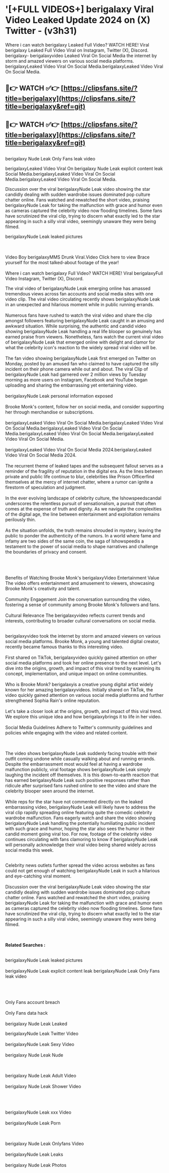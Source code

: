 #  '[+FULL VIDEOS+] berigalaxy Viral Video Leaked Update 2024 on (X) Twitter - (v3h31)

Where i can watch berigalaxy Leaked Full Video? WATCH HERE! Viral berigalaxy Leaked Full Video Viral on Instagram, Twitter (X), Discord.
berigalaxy- berigalaxyvideo Leaked Viral On Social Media the internet by storm and amazed viewers on various social media platforms.
berigalaxyLeaked Video Viral On Social Media.berigalaxyLeaked Video Viral On Social Media.




## 🔴👉 WATCH ✅👉 [https://clipsfans.site/?title=berigalaxy](https://clipsfans.site/?title=berigalaxy&ref=git)


## 🔴👉 WATCH ✅👉 [https://clipsfans.site/?title=berigalaxy](https://clipsfans.site/?title=berigalaxy&ref=git)
##


berigalaxy Nude Leak Only Fans leak video 


berigalaxyLeaked Video Viral On  berigalaxy Nude Leak explicit content leak Social Media.berigalaxyLeaked Video Viral On Social Media.berigalaxyLeaked Video Viral On Social Media.



Discussion over the viral berigalaxyNude Leak video showing the star candidly dealing with sudden wardrobe issues dominated pop culture chatter online. Fans watched and rewatched the short video, praising berigalaxyNude Leak for taking the malfunction with grace and humor even as cameras captured the celebrity video now flooding timelines. Some fans have scrutinized the viral clip, trying to discern what exactly led to the star appearing in such a silly viral video, seemingly unaware they were being filmed.


berigalaxyNude Leak leaked pictures


  <br>

  <br>
Video Boy berigalaxyMMS Drunk Viral.Video Click here to view Brace yourself for the most talked-about footage of the year!
<br><br>
Where i can watch berigalaxy Full Video? WATCH HERE! Viral berigalaxyFull Video Instagram, Twitter (X), Discord.

The viral video of berigalaxyNude Leak emerging online has amassed tremendous views across fan accounts and social media sites with one video clip. The viral video circulating recently shows berigalaxyNude Leak in an unexpected and hilarious moment while in public running errands.
<br><br>
Numerous fans have rushed to watch the viral video and share the clip amongst followers featuring berigalaxyNude Leak caught in an amusing and awkward situation. While surprising, the authentic and candid video showing berigalaxyNude Leak handling a real life blooper so genuinely has earned praise from viewers. Nonetheless, fans watch the current viral video of berigalaxyNude Leak that emerged online with delight and clamor for what the celebrity icon's reaction to the widely spread viral video will be.
<br><br>
The fan video showing berigalaxyNude Leak first emerged on Twitter on Monday, posted by an amused fan who claimed to have captured the silly incident on their phone camera while out and about. The viral Clip of berigalaxyNude Leak had garnered over 2 million views by Tuesday morning as more users on Instagram, Facebook and YouTube began uploading and sharing the embarrassing yet entertaining video.
<br><br>
berigalaxyNude Leak personal information exposed
<br><br>
Brooke Monk's content, follow her on social media, and consider supporting her through merchandise or subscriptions.
<br><br>
berigalaxyLeaked Video Viral On Social Media.berigalaxyLeaked Video Viral On Social Media.berigalaxyLeaked Video Viral On Social Media.berigalaxyLeaked Video Viral On Social Media.berigalaxyLeaked Video Viral On Social Media.
<br><br>
berigalaxyLeaked Video Viral On Social Media 2024.berigalaxyLeaked Video Viral On Social Media 2024.
<br><br>
The recurrent theme of leaked tapes and the subsequent fallout serves as a reminder of the fragility of reputation in the digital era. As the lines between private and public life continue to blur, celebrities like Prison Officerfind themselves at the mercy of internet chatter, where a rumor can ignite a firestorm of speculation and judgment.
<br><br>
In the ever evolving landscape of celebrity culture, the Ishowspeedscandal underscores the relentless pursuit of sensationalism, a pursuit that often comes at the expense of truth and dignity. As we navigate the complexities of the digital age, the line between entertainment and exploitation remains perilously thin.
<br><br>
As the situation unfolds, the truth remains shrouded in mystery, leaving the public to ponder the authenticity of the rumors. In a world where fame and infamy are two sides of the same coin, the saga of Ishowspeedis a testament to the power of social media to shape narratives and challenge the boundaries of privacy and consent.
<br><br>

<br><br>
Benefits of Watching Brooke Monk's berigalaxyVideo Entertainment Value The video offers entertainment and amusement to viewers, showcasing Brooke Monk's creativity and talent.
<br><br>
Community Engagement Join the conversation surrounding the video, fostering a sense of community among Brooke Monk's followers and fans.
<br><br>
Cultural Relevance The berigalaxyvideo reflects current trends and interests, contributing to broader cultural conversations on social media.
<br><br>


berigalaxyvideo took the internet by storm and amazed viewers on various social media platforms. Brooke Monk, a young and talented digital creator, recently became famous thanks to this interesting video.
<br><br>
First shared on TikTok, berigalaxyvideo quickly gained attention on other social media platforms and took her online presence to the next level. Let's dive into the origins, growth, and impact of this viral trend by examining its concept, implementation, and unique impact on online communities.
<br><br>
Who is Brooke Monk? berigalaxyis a creative young digital artist widely known for her amazing berigalaxyvideos. Initially shared on TikTok, the video quickly gained attention on various social media platforms and further strengthened Sophia Rain's online reputation.
<br><br>
Let's take a closer look at the origins, growth, and impact of this viral trend. We explore this unique idea and how berigalaxybrings it to life in her video.
<br><br>
Social Media Guidelines Adhere to Twitter's community guidelines and policies while engaging with the video and related content.


<br><br>
The video shows berigalaxyNude Leak suddenly facing trouble with their outfit coming undone while casually walking about and running errands. Despite the embarrassment most would feel at having a wardrobe malfunction publicly, viral footage shows berigalaxyNude Leak simply laughing the incident off themselves. It is this down-to-earth reaction that has earned berigalaxyNude Leak such positive responses rather than ridicule after surprised fans rushed online to see the video and share the celebrity blooper seen around the internet.
<br><br>
While reps for the star have not commented directly on the leaked embarrassing video, berigalaxyNude Leak will likely have to address the viral clip rapidly spreading online featuring quite the comedic celebrity wardrobe malfunction. Fans eagerly watch and share the video showing berigalaxyNude Leak handling the potentially humiliating public incident with such grace and humor, hoping the star also sees the humor in their candid moment going viral too. For now, footage of the celebrity video continues circulating with fans clamoring to know if berigalaxyNude Leak will personally acknowledge their viral video being shared widely across social media this week.
<br><br>

Celebrity news outlets further spread the video across websites as fans could not get enough of watching berigalaxyNude Leak in such a hilarious and eye-catching viral moment.
<br><br>
Discussion over the viral berigalaxyNude Leak video showing the star candidly dealing with sudden wardrobe issues dominated pop culture chatter online. Fans watched and rewatched the short video, praising berigalaxyNude Leak for taking the malfunction with grace and humor even as cameras captured the celebrity video now flooding timelines. Some fans have scrutinized the viral clip, trying to discern what exactly led to the star appearing in such a silly viral video, seemingly unaware they were being filmed.


<br><br>
<strong>Related Searches :</strong>
<br><br>

berigalaxyNude Leak leaked pictures
<br><br>
berigalaxyNude Leak explicit content leak
berigalaxyNude Leak Only Fans leak video
<br><br>

<br><br>
Only Fans account breach
<br><br>
Only Fans data hack
<br><br>
berigalaxy Nude Leak Leaked

berigalaxyNude Leak Twitter Video
<br><br>
berigalaxyNude Leak Sexy Video
<br><br>
berigalaxy Nude Leak Nude

<br><br>
berigalaxy Nude Leak Adult Video
<br><br>
berigalaxy Nude Leak Shower Video
<br><br>

<br><br>
berigalaxyNude Leak xxx Video
<br><br>
berigalaxyNude Leak Porn

<br><br>
berigalaxy Nude Leak Onlyfans Video
<br><br>
berigalaxyNude Leak Leaks
<br><br>
berigalaxy Nude Leak Photos